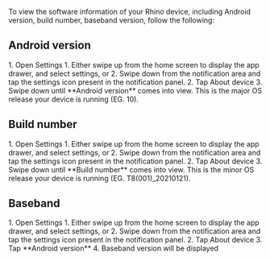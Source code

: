 To view the software information of your Rhino device, including Android version, build number, baseband version, follow the following:

## Android version

<div class="numbered-instructions" markdown="1">
1. Open Settings
  1. Either swipe up from the home screen to display the app drawer, and select settings, or
  2. Swipe down from the notification area and tap the settings icon present in the notification panel.
2. Tap About device
3. Swipe down until **Android version** comes into view. This is the major OS release your device is running (EG. 10).
</div>

## Build number

<div class="numbered-instructions" markdown="1">
1. Open Settings
  1. Either swipe up from the home screen to display the app drawer, and select settings, or
  2. Swipe down from the notification area and tap the settings icon present in the notification panel.
2. Tap About device
3. Swipe down until **Build number** comes into view. This is the minor OS release your device is running (EG. T8(001)_20210121).
</div>

## Baseband

<div class="numbered-instructions" markdown="1">
1. Open Settings
  1. Either swipe up from the home screen to display the app drawer, and select settings, or
  2. Swipe down from the notification area and tap the settings icon present in the notification panel.
2. Tap About device
3. Tap **Android version**
4. Baseband version will be displayed
</div>
